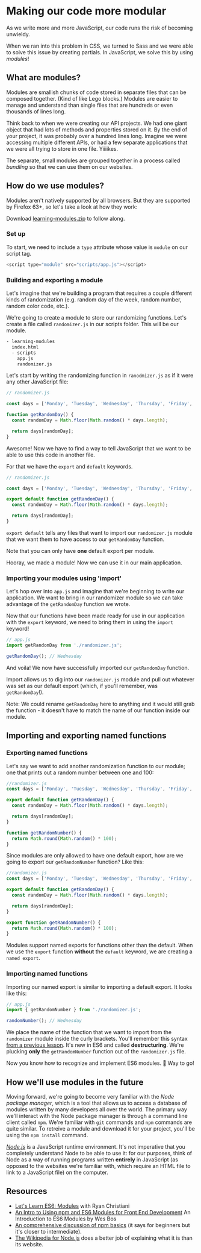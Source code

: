 # Making our code more modular
As we write more and more JavaScript, our code runs the risk of becoming unwieldy.

When we ran into this problem in CSS, we turned to Sass and we were able to solve this issue by creating partials. In JavaScript, we solve this by using _modules_!

## What are modules?

Modules are smallish chunks of code stored in separate files that can be composed together. (Kind of like Lego blocks.) Modules are easier to manage and understand than single files that are hundreds or even thousands of lines long.

Think back to when we were creating our API projects. We had one giant object that had lots of methods and properties stored on it. By the end of your project, it was probably over a hundred lines long. Imagine we were accessing multiple different APIs, or had a few separate applications that we were all trying to store in one file. Yiiiikes.

The separate, small modules are grouped together in a process called _bundling_ so that we can use them on our websites.

## How do we use modules?

Modules aren't natively supported by all browsers. But they are supported by Firefox 63+, so let's take a look at how they work:

Download [learning-modules.zip](https://hychalknotes.s3.amazonaws.com/learning-modules.zip) to follow along.

### Set up 
To start, we need to include a `type` attribute whose value is `module` on our script tag.

```javascript
<script type="module" src="scripts/app.js"></script>
``` 
<!-- Should there be more here? -->

### Building and exporting a module
Let's imagine that we're building a program that requires a couple different kinds of randomization (e.g. random day of the week, random number, random color code, etc.).

We're going to create a module to store our randomizing functions. Let's create a file called `randomizer.js` in our scripts folder. This will be our module.

```bash
- learning-modules
  index.html
  - scripts 
    app.js
    randomizer.js
```

Let's start by writing the randomizing function in `ranodmizer.js` as if it were any other JavaScript file:

```javascript
// randomizer.js

const days = ['Monday', 'Tuesday', 'Wednesday', 'Thursday', 'Friday', 'Saturday', 'Sunday'];

function getRandomDay() {
  const randomDay = Math.floor(Math.random() * days.length);

  return days[randomDay];
}
```

Awesome! Now we have to find a way to tell JavaScript that we want to be able to use this code in another file.

For that we have the `export` and `default` keywords.

```javascript
// randomizer.js

const days = ['Monday', 'Tuesday', 'Wednesday', 'Thursday', 'Friday', 'Saturday', 'Sunday'];

export default function getRandomDay() {
  const randomDay = Math.floor(Math.random() * days.length);

  return days[randomDay];
}
```

`export default` tells any files that want to import our `randomizer.js` module that we want them to have access to our `getRandomDay` function.

Note that you can only have **one** default export per module.

Hooray, we made a module! Now we can use it in our main application.

### Importing your modules using 'import'

Let's hop over into `app.js` and imagine that we're beginning to write our application. We want to bring in our randomizer module so we can take advantage of the `getRandomDay` function we wrote.

Now that our functions have been made ready for use in our application with the `export` keyword, we need to bring them in using the `import` keyword!

```javascript
// app.js
import getRandomDay from './randomizer.js';

getRandomDay(); // Wednesday

```

And voila! We now have successfully imported our `getRandomDay` function.

Import allows us to dig into our `randomizer.js` module and pull out whatever was set as our default export (which, if you'll remember, was `getRandomDay`!).

Note: We could rename `getRandomDay` here to anything and it would still grab the function - it doesn't have to match the name of our function inside our module.  

## Importing and exporting named functions

### Exporting named functions
Let's say we want to add another randomization function to our module; one that prints out a random number between one and 100:

```javascript
//randomizer.js
const days = ['Monday', 'Tuesday', 'Wednesday', 'Thursday', 'Friday', 'Saturday', 'Sunday'];

export default function getRandomDay() {
  const randomDay = Math.floor(Math.random() * days.length);

  return days[randomDay];
}

function getRandomNumber() {
  return Math.round(Math.random() * 100);
}
```

Since modules are only allowed to have one default export, how are we going to export our `getRandomNumber` function? Like this:

```javascript
//randomizer.js
const days = ['Monday', 'Tuesday', 'Wednesday', 'Thursday', 'Friday', 'Saturday', 'Sunday'];

export default function getRandomDay() {
  const randomDay = Math.floor(Math.random() * days.length);

  return days[randomDay];
}

export function getRandomNumber() {
  return Math.round(Math.random() * 100);
}
```
Modules support named exports for functions other than the default. When we use the `export` function **without** the `default` keyword, we are creating a `named export`.

### Importing named functions

Importing our named export is similar to importing a default export. It looks like this:

```javascript
// app.js
import { getRandomNumber } from './randomizer.js';

randomNumber(); // Wednesday

```

We place the name of the function that we want to import from the `randomizer` module inside the curly brackets. You'll remember this syntax [from a previous lesson](https://github.com/HackerYou/bootcamp-notes/blob/master/06-applied-javacript/6.16-advanced-js-destructuring-immutability-and-purity.md#destructuring-objects). It's new in ES6 and called **destructuring**. We're plucking **only** the `getRandomNumber` function out of the `randomizer.js` file.

Now you know how to recognize and implement ES6 modules. 💪 Way to go!

## How we'll use modules in the future
Moving forward, we're going to become very familiar with the _Node package manager_, which is a tool that allows us to access a database of modules written by many developers all over the world. The primary way we'll interact with the Node package manager is through a command line client called `npm`. We're familiar with `git` commands and `npm` commands are quite similar. To retreive a module and download it for your project, you'll be using the `npm install` command. 

[_Node.js_](https://nodejs.org/en/) is a JavaScript runtime environment. It's not imperative that you completely understand Node to be able to use it: for our purposes, think of Node as a way of running programs written **entirely** in JavaScript (as opposed to the websites we're familiar with, which require an HTML file to link to a JavaScript file) on the computer.

## Resources
* [Let's Learn ES6: Modules](https://www.youtube.com/watch?v=aQr2bV1BPyE) with Ryan Christiani
* [An Intro to Using npm and ES6 Modules for Front End Development](http://wesbos.com/javascript-modules/) An Introduction to ES6 Modules by Wes Bos
* [An comprehensive discussion of npm basics](https://www.sitepoint.com/beginners-guide-node-package-manager/) (it says for beginners but it's closer to intermediate).
* [The Wikipedia for Node.js](https://en.wikipedia.org/wiki/Node.js) does a better job of explaining what it is than its website.